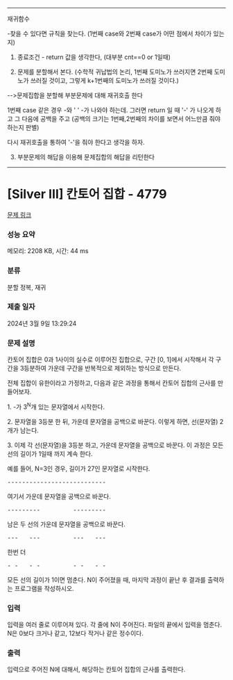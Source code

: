 ----

재귀함수

-찾을 수 있다면 규칙을 찾는다.
(1번째 case와 2번째 case가 어떤 점에서 차이가 있는지)

1. 종료조건 - return 값을 생각한다, (대부분 cnt==0 or 1일때)

2. 문제를 분할해서 본다.
(수학적 귀납법의 논리, 1번째 도미노가 쓰러지면 2번째 도미노가 쓰러질 것이고,
그렇게 k+1번째의 도미노가 쓰러질 것이다.)

-->문제집합을 분할해 부분문제에 대해 재귀호출 한다


1번째 case 같은 경우 -와 ' ' -가 나와야 하는데. 그러면 return 일 때 '-' 가 나오게 하고
그 다음에 공백을 주고 (공백의 크기는 1번째,2번째의 차이를 보면서 어느만큼 줘야하는지 판별)

다시 재귀호출을 통하여 '-'을 줘야 한다고 생각을 하자.


3. 부분문제의 해답을 이용해 문제집합의 해답을 리턴한다


----
# [Silver III] 칸토어 집합 - 4779 

[문제 링크](https://www.acmicpc.net/problem/4779) 

### 성능 요약

메모리: 2208 KB, 시간: 44 ms

### 분류

분할 정복, 재귀

### 제출 일자

2024년 3월 9일 13:29:24

### 문제 설명

<p>
	칸토어 집합은 0과 1사이의 실수로 이루어진 집합으로, 구간 [0, 1]에서 시작해서 각 구간을 3등분하여 가운데 구간을 반복적으로 제외하는 방식으로 만든다.</p>

<p>
	전체 집합이 유한이라고 가정하고, 다음과 같은 과정을 통해서 칸토어 집합의 근사를 만들어보자.</p>

<p>
	1. -가 3<sup>N</sup>개 있는 문자열에서 시작한다.</p>

<p>
	2. 문자열을 3등분 한 뒤, 가운데 문자열을 공백으로 바꾼다. 이렇게 하면, 선(문자열) 2개가 남는다.</p>

<p>
	3. 이제 각 선(문자열)을 3등분 하고, 가운데 문자열을 공백으로 바꾼다. 이 과정은 모든 선의 길이가 1일때 까지 계속 한다.</p>

<p>
	예를 들어, N=3인 경우, 길이가 27인 문자열로 시작한다.</p>

<pre>---------------------------</pre>

<p>
	여기서 가운데 문자열을 공백으로 바꾼다.</p>

<pre>---------         ---------</pre>

<p>
	남은 두 선의 가운데 문자열을 공백으로 바꾼다.</p>

<pre>---   ---         ---   ---</pre>

<p>
	한번 더</p>

<pre>- -   - -         - -   - -</pre>

<p>
	모든 선의 길이가 1이면 멈춘다. N이 주어졌을 때, 마지막 과정이 끝난 후 결과를 출력하는 프로그램을 작성하시오.</p>

### 입력 

 <p>
	입력을 여러 줄로 이루어져 있다. 각 줄에 N이 주어진다. 파일의 끝에서 입력을 멈춘다. N은 0보다 크거나 같고, 12보다 작거나 같은 정수이다.</p>

### 출력 

 <p>
	입력으로 주어진 N에 대해서, 해당하는 칸토어 집합의 근사를 출력한다.</p>

